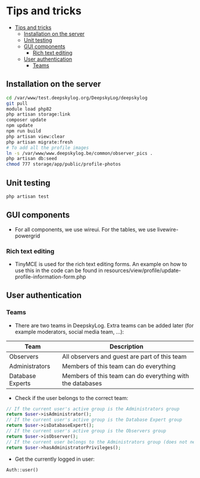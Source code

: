 # Tips and tricks

- [Tips and tricks](#tips-and-tricks)
  - [Installation on the server](#installation-on-the-server)
  - [Unit testing](#unit-testing)
  - [GUI components](#gui-components)
    - [Rich text editing](#rich-text-editing)
  - [User authentication](#user-authentication)
    - [Teams](#teams)

## Installation on the server

```bash
cd /var/www/test.deepskylog.org/DeepskyLog/deepskylog
git pull
module load php82
php artisan storage:link
composer update
npm update
npm run build
php artisan view:clear
php artisan migrate:fresh
# To add all the profile images
ln -s /var/www/www.deepskylog.be/common/observer_pics .
php artisan db:seed
chmod 777 storage/app/public/profile-photos
```

## Unit testing

```bash
php artisan test
```

## GUI components

- For all components, we use wireui.  For the tables, we use livewire-powergrid

### Rich text editing

- TinyMCE is used for the rich text editing forms.  An example on how to use this in the code can be found in resources/view/profile/update-profile-information-form.php

## User authentication

### Teams

+ There are two teams in DeepskyLog.  Extra teams can be added later (for example moderators, social media team, ...):

|Team             |Description                                    |
|-----------------|-----------------------------------------------|
|Observers        | All observers and guest are part of this team |
|Administrators   | Members of this team can do everything        |
|Database Experts | Members of this team can do everything with the databases |

+ Check if the user belongs to the correct team:

```php
// If the current user's active group is the Administrators group
return $user->isAdministrator();
// If the current user's active group is the Database Expert group
return $user->isDatabaseExpert();
// If the current user's active group is the Observers group
return $user->isObserver();
// If the current user belongs to the Administrators group (does not need to be active)
return $user->hasAdministratorPrivileges();
```

+ Get the currently logged in user:

```php
Auth::user()
```
